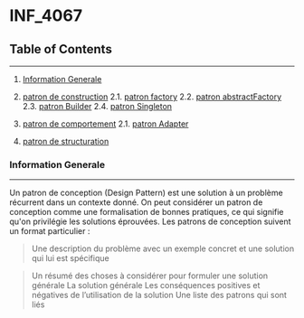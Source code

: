 # INF_4067

## Table of Contents
***
1. [Information Generale](#information_generale)
2. [patron de construction](#patron_de_construction)
    2.1. [patron factory](##patron_factory)
    2.2. [patron abstractFactory](##patron_abstractFactory)
    2.3. [patron Builder](##patron_builder)
    2.4. [patron Singleton](##patronde_Singleton)
3. [patron de comportement](#patron_de_comportement)
    2.1. [patron Adapter](##patron_Adapter)


4. [patron de structuration](#patron_de_structuration)

### Information Generale
***
Un patron de conception (Design Pattern) est une solution à un problème récurrent dans un
contexte donné. On peut considérer un patron de conception comme une formalisation de
bonnes pratiques, ce qui signifie qu'on privilégie les solutions éprouvées.
Les patrons de conception suivent un format particulier :

> Une description du problème avec un exemple concret et une solution qui lui est spécifique

> Un résumé des choses à considérer pour formuler une solution générale
> La solution générale
> Les conséquences positives et négatives de l’utilisation de la solution
> Une liste des patrons qui sont liés
